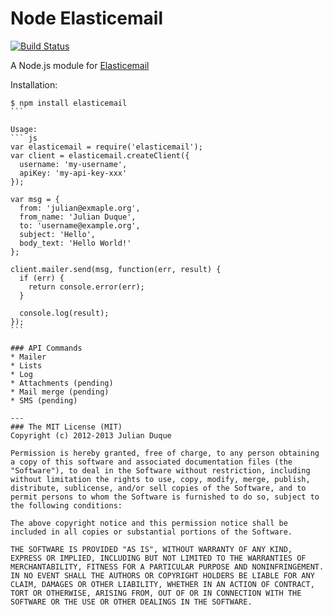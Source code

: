 # Node Elasticemail
[![Build Status](https://travis-ci.org/julianduque/node-elasticemail.png?branch=master)](https://travis-ci.org/julianduque/node-elasticemail)

A Node.js module for [Elasticemail](http://www.elasticemail.com)

Installation:

`````
$ npm install elasticemail
```

Usage:
``` js
var elasticemail = require('elasticemail');
var client = elasticemail.createClient({
  username: 'my-username',
  apiKey: 'my-api-key-xxx'
});

var msg = {
  from: 'julian@exmaple.org',
  from_name: 'Julian Duque',
  to: 'username@example.org',
  subject: 'Hello',
  body_text: 'Hello World!'
};

client.mailer.send(msg, function(err, result) {
  if (err) {
    return console.error(err);
  }

  console.log(result);
});
```

### API Commands
* Mailer
* Lists
* Log
* Attachments (pending)
* Mail merge (pending)
* SMS (pending)

---
### The MIT License (MIT)
Copyright (c) 2012-2013 Julian Duque

Permission is hereby granted, free of charge, to any person obtaining a copy of this software and associated documentation files (the "Software"), to deal in the Software without restriction, including without limitation the rights to use, copy, modify, merge, publish, distribute, sublicense, and/or sell copies of the Software, and to permit persons to whom the Software is furnished to do so, subject to the following conditions:

The above copyright notice and this permission notice shall be included in all copies or substantial portions of the Software.

THE SOFTWARE IS PROVIDED "AS IS", WITHOUT WARRANTY OF ANY KIND, EXPRESS OR IMPLIED, INCLUDING BUT NOT LIMITED TO THE WARRANTIES OF MERCHANTABILITY, FITNESS FOR A PARTICULAR PURPOSE AND NONINFRINGEMENT. IN NO EVENT SHALL THE AUTHORS OR COPYRIGHT HOLDERS BE LIABLE FOR ANY CLAIM, DAMAGES OR OTHER LIABILITY, WHETHER IN AN ACTION OF CONTRACT, TORT OR OTHERWISE, ARISING FROM, OUT OF OR IN CONNECTION WITH THE SOFTWARE OR THE USE OR OTHER DEALINGS IN THE SOFTWARE.
